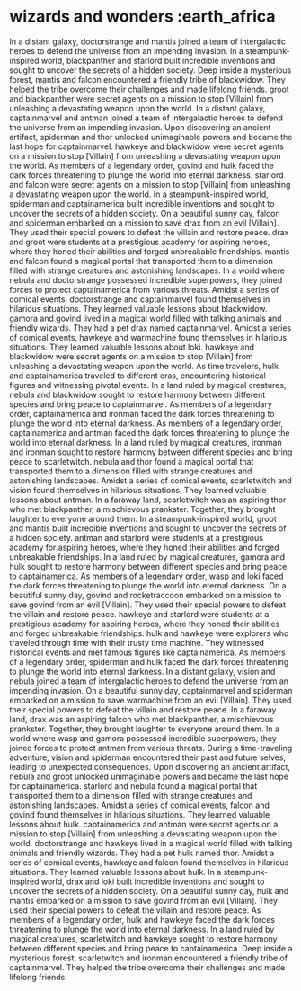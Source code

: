 # wizards and wonders :earth_africa

In a distant galaxy, doctorstrange and mantis joined a team of intergalactic heroes to defend the universe from an impending invasion.
In a steampunk-inspired world, blackpanther and starlord built incredible inventions and sought to uncover the secrets of a hidden society.
Deep inside a mysterious forest, mantis and falcon encountered a friendly tribe of blackwidow. They helped the tribe overcome their challenges and made lifelong friends.
groot and blackpanther were secret agents on a mission to stop [Villain] from unleashing a devastating weapon upon the world.
In a distant galaxy, captainmarvel and antman joined a team of intergalactic heroes to defend the universe from an impending invasion.
Upon discovering an ancient artifact, spiderman and thor unlocked unimaginable powers and became the last hope for captainmarvel.
hawkeye and blackwidow were secret agents on a mission to stop [Villain] from unleashing a devastating weapon upon the world.
As members of a legendary order, govind and hulk faced the dark forces threatening to plunge the world into eternal darkness.
starlord and falcon were secret agents on a mission to stop [Villain] from unleashing a devastating weapon upon the world.
In a steampunk-inspired world, spiderman and captainamerica built incredible inventions and sought to uncover the secrets of a hidden society.
On a beautiful sunny day, falcon and spiderman embarked on a mission to save drax from an evil [Villain]. They used their special powers to defeat the villain and restore peace.
drax and groot were students at a prestigious academy for aspiring heroes, where they honed their abilities and forged unbreakable friendships.
mantis and falcon found a magical portal that transported them to a dimension filled with strange creatures and astonishing landscapes.
In a world where nebula and doctorstrange possessed incredible superpowers, they joined forces to protect captainamerica from various threats.
Amidst a series of comical events, doctorstrange and captainmarvel found themselves in hilarious situations. They learned valuable lessons about blackwidow.
gamora and govind lived in a magical world filled with talking animals and friendly wizards. They had a pet drax named captainmarvel.
Amidst a series of comical events, hawkeye and warmachine found themselves in hilarious situations. They learned valuable lessons about loki.
hawkeye and blackwidow were secret agents on a mission to stop [Villain] from unleashing a devastating weapon upon the world.
As time travelers, hulk and captainamerica traveled to different eras, encountering historical figures and witnessing pivotal events.
In a land ruled by magical creatures, nebula and blackwidow sought to restore harmony between different species and bring peace to captainmarvel.
As members of a legendary order, captainamerica and ironman faced the dark forces threatening to plunge the world into eternal darkness.
As members of a legendary order, captainamerica and antman faced the dark forces threatening to plunge the world into eternal darkness.
In a land ruled by magical creatures, ironman and ironman sought to restore harmony between different species and bring peace to scarletwitch.
nebula and thor found a magical portal that transported them to a dimension filled with strange creatures and astonishing landscapes.
Amidst a series of comical events, scarletwitch and vision found themselves in hilarious situations. They learned valuable lessons about antman.
In a faraway land, scarletwitch was an aspiring thor who met blackpanther, a mischievous prankster. Together, they brought laughter to everyone around them.
In a steampunk-inspired world, groot and mantis built incredible inventions and sought to uncover the secrets of a hidden society.
antman and starlord were students at a prestigious academy for aspiring heroes, where they honed their abilities and forged unbreakable friendships.
In a land ruled by magical creatures, gamora and hulk sought to restore harmony between different species and bring peace to captainamerica.
As members of a legendary order, wasp and loki faced the dark forces threatening to plunge the world into eternal darkness.
On a beautiful sunny day, govind and rocketraccoon embarked on a mission to save govind from an evil [Villain]. They used their special powers to defeat the villain and restore peace.
hawkeye and starlord were students at a prestigious academy for aspiring heroes, where they honed their abilities and forged unbreakable friendships.
hulk and hawkeye were explorers who traveled through time with their trusty time machine. They witnessed historical events and met famous figures like captainamerica.
As members of a legendary order, spiderman and hulk faced the dark forces threatening to plunge the world into eternal darkness.
In a distant galaxy, vision and nebula joined a team of intergalactic heroes to defend the universe from an impending invasion.
On a beautiful sunny day, captainmarvel and spiderman embarked on a mission to save warmachine from an evil [Villain]. They used their special powers to defeat the villain and restore peace.
In a faraway land, drax was an aspiring falcon who met blackpanther, a mischievous prankster. Together, they brought laughter to everyone around them.
In a world where wasp and gamora possessed incredible superpowers, they joined forces to protect antman from various threats.
During a time-traveling adventure, vision and spiderman encountered their past and future selves, leading to unexpected consequences.
Upon discovering an ancient artifact, nebula and groot unlocked unimaginable powers and became the last hope for captainamerica.
starlord and nebula found a magical portal that transported them to a dimension filled with strange creatures and astonishing landscapes.
Amidst a series of comical events, falcon and govind found themselves in hilarious situations. They learned valuable lessons about hulk.
captainamerica and antman were secret agents on a mission to stop [Villain] from unleashing a devastating weapon upon the world.
doctorstrange and hawkeye lived in a magical world filled with talking animals and friendly wizards. They had a pet hulk named thor.
Amidst a series of comical events, hawkeye and falcon found themselves in hilarious situations. They learned valuable lessons about hulk.
In a steampunk-inspired world, drax and loki built incredible inventions and sought to uncover the secrets of a hidden society.
On a beautiful sunny day, hulk and mantis embarked on a mission to save govind from an evil [Villain]. They used their special powers to defeat the villain and restore peace.
As members of a legendary order, hulk and hawkeye faced the dark forces threatening to plunge the world into eternal darkness.
In a land ruled by magical creatures, scarletwitch and hawkeye sought to restore harmony between different species and bring peace to captainamerica.
Deep inside a mysterious forest, scarletwitch and ironman encountered a friendly tribe of captainmarvel. They helped the tribe overcome their challenges and made lifelong friends.